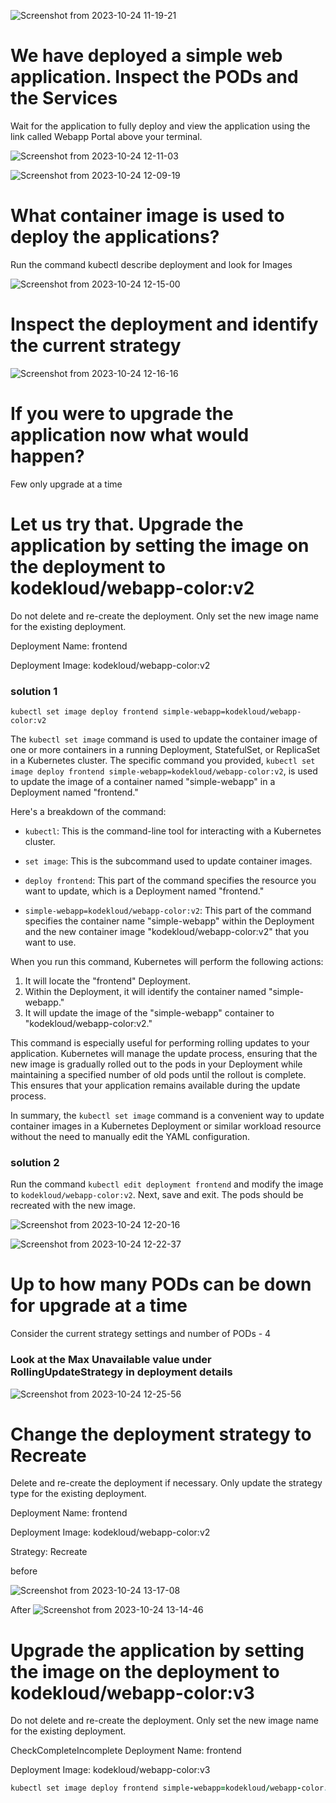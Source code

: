 ![Screenshot from 2023-10-24 11-19-21](https://github.com/Althaf-official/KodeKloud_Kubernetes/assets/105126131/0d5095ec-ee0c-4e53-9223-ee6a8030936e)


# We have deployed a simple web application. Inspect the PODs and the Services



Wait for the application to fully deploy and view the application using the link called Webapp Portal above your terminal.


![Screenshot from 2023-10-24 12-11-03](https://github.com/Althaf-official/KodeKloud_Kubernetes/assets/105126131/fb6e438e-33b5-4a49-81b2-ca97f16885fc)

![Screenshot from 2023-10-24 12-09-19](https://github.com/Althaf-official/KodeKloud_Kubernetes/assets/105126131/14e5f5e3-e7af-4608-bcd7-6dcd1f3cc42d)


# What container image is used to deploy the applications?

Run the command kubectl describe deployment and look for Images

![Screenshot from 2023-10-24 12-15-00](https://github.com/Althaf-official/KodeKloud_Kubernetes/assets/105126131/1e11cf89-e954-4862-a1a6-61ff97b38adc)

# Inspect the deployment and identify the current strategy

![Screenshot from 2023-10-24 12-16-16](https://github.com/Althaf-official/KodeKloud_Kubernetes/assets/105126131/6ef94b23-038b-45b8-82e8-c8842048abac)

# If you were to upgrade the application now what would happen?

Few only upgrade at a time

# Let us try that. Upgrade the application by setting the image on the deployment to kodekloud/webapp-color:v2


Do not delete and re-create the deployment. Only set the new image name for the existing deployment.


Deployment Name: frontend

Deployment Image: kodekloud/webapp-color:v2
### solution 1



```kubectl set image deploy frontend simple-webapp=kodekloud/webapp-color:v2```


The `kubectl set image` command is used to update the container image of one or more containers in a running Deployment, StatefulSet, or ReplicaSet in a Kubernetes cluster. The specific command you provided, `kubectl set image deploy frontend simple-webapp=kodekloud/webapp-color:v2`, is used to update the image of a container named "simple-webapp" in a Deployment named "frontend."

Here's a breakdown of the command:

- `kubectl`: This is the command-line tool for interacting with a Kubernetes cluster.

- `set image`: This is the subcommand used to update container images.

- `deploy frontend`: This part of the command specifies the resource you want to update, which is a Deployment named "frontend."

- `simple-webapp=kodekloud/webapp-color:v2`: This part of the command specifies the container name "simple-webapp" within the Deployment and the new container image "kodekloud/webapp-color:v2" that you want to use.

When you run this command, Kubernetes will perform the following actions:

1. It will locate the "frontend" Deployment.
2. Within the Deployment, it will identify the container named "simple-webapp."
3. It will update the image of the "simple-webapp" container to "kodekloud/webapp-color:v2."

This command is especially useful for performing rolling updates to your application. Kubernetes will manage the update process, ensuring that the new image is gradually rolled out to the pods in your Deployment while maintaining a specified number of old pods until the rollout is complete. This ensures that your application remains available during the update process.

In summary, the `kubectl set image` command is a convenient way to update container images in a Kubernetes Deployment or similar workload resource without the need to manually edit the YAML configuration.





### solution 2
Run the command `kubectl edit deployment frontend` and modify the image to `kodekloud/webapp-color:v2`.
Next, save and exit. The pods should be recreated with the new image.

![Screenshot from 2023-10-24 12-20-16](https://github.com/Althaf-official/KodeKloud_Kubernetes/assets/105126131/e7dffd58-dedb-422f-a15e-43fd0b4ed025)

![Screenshot from 2023-10-24 12-22-37](https://github.com/Althaf-official/KodeKloud_Kubernetes/assets/105126131/ff124926-8007-410e-b778-0542a048c7a9)


# Up to how many PODs can be down for upgrade at a time


Consider the current strategy settings and number of PODs - 4

### Look at the Max Unavailable value under RollingUpdateStrategy in deployment details

![Screenshot from 2023-10-24 12-25-56](https://github.com/Althaf-official/KodeKloud_Kubernetes/assets/105126131/cb9c0fc6-146e-42a5-8853-c9932a2ab35d)



# Change the deployment strategy to Recreate

Delete and re-create the deployment if necessary. Only update the strategy type for the existing deployment.

Deployment Name: frontend

Deployment Image: kodekloud/webapp-color:v2

Strategy: Recreate

before

![Screenshot from 2023-10-24 13-17-08](https://github.com/Althaf-official/KodeKloud_Kubernetes/assets/105126131/e52611ca-8b07-45d9-bb88-99c684c1de29)

After
![Screenshot from 2023-10-24 13-14-46](https://github.com/Althaf-official/KodeKloud_Kubernetes/assets/105126131/af4f868a-fe0f-4a2d-ad8e-a7e4471c239a)


# Upgrade the application by setting the image on the deployment to kodekloud/webapp-color:v3


Do not delete and re-create the deployment. Only set the new image name for the existing deployment.

CheckCompleteIncomplete
Deployment Name: frontend

Deployment Image: kodekloud/webapp-color:v3


```ruby
kubectl set image deploy frontend simple-webapp=kodekloud/webapp-color:v3
```




